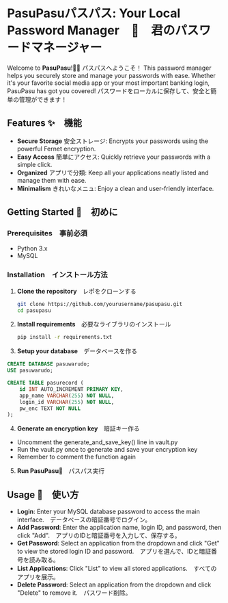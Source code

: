 # PasuPasuパスパス: Your Local Password Manager　🐾　君のパスワードマネージャー

Welcome to **PasuPasu**!🐻‍❄️ パスパスへようこそ！
This password manager helps you securely store and manage your passwords with ease. 
Whether it's your favorite social media app or your most important banking login, PasuPasu has got you covered! 
パスワードをローカルに保存して、安全と簡単の管理ができます！

## Features ✨　機能

- **Secure Storage**   安全ストレージ: Encrypts your passwords using the powerful Fernet encryption.
- **Easy Access**      簡単にアクセス: Quickly retrieve your passwords with a simple click.
- **Organized**        アプリで分類:   Keep all your applications neatly listed and manage them with ease.
- **Minimalism**       きれいなメニュ: Enjoy a clean and user-friendly interface.

## Getting Started 🔑　初めに

### Prerequisites　事前必須
- Python 3.x
- MySQL

### Installation　インストール方法

1. **Clone the repository**　レポをクローンする
   ```sh
   git clone https://github.com/yourusername/pasupasu.git
   cd pasupasu

2. **Install requirements**　必要なライブラリのインストール
   ```sh
   pip install -r requirements.txt

3. **Setup your database**　データベースを作る
  ```sql
  CREATE DATABASE pasuwarudo;
  USE pasuwarudo;
  
  CREATE TABLE pasurecord (
      id INT AUTO_INCREMENT PRIMARY KEY,
      app_name VARCHAR(255) NOT NULL,
      login_id VARCHAR(255) NOT NULL,
      pw_enc TEXT NOT NULL
  );
  ```

4. **Generate an encryption key**　暗証キー作る
- Uncomment the generate_and_save_key() line in vault.py
- Run the vault.py once to generate and save your encryption key
- Remember to comment the function again

5. **Run PasuPasu**🧸　パスパス実行

## Usage 🧩　使い方
- **Login**: Enter your MySQL database password to access the main interface.　データベースの暗証番号でログイン。
- **Add Password**: Enter the application name, login ID, and password, then click "Add".　アプリのIDと暗証番号を入力して、保存する。
- **Get Password**: Select an application from the dropdown and click "Get" to view the stored login ID and password.　アプリを選んで、IDと暗証番号を読み取る。
- **List Applications**: Click "List" to view all stored applications.　すべてのアプリを展示。
- **Delete Password**: Select an application from the dropdown and click "Delete" to remove it.　パスワード削除。

   
